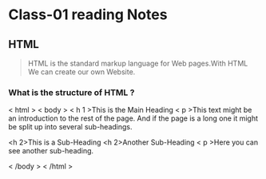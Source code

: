 # Class-01 reading Notes #

## HTML ##

> HTML is the standard markup language for Web pages.With HTML We can create our own Website. 

### What is the structure of HTML ? ###

< html >
< body >
< h 1 >This is the Main Heading</h1>
< p >This text might be an introduction to the rest of
the page. And if the page is a long one it might
be split up into several sub-headings.<p>
<h 2>This is a Sub-Heading</h2>
<h 2>Another Sub-Heading</h2>
< p >Here you can see another sub-heading.</p>
< /body >
< /html >
